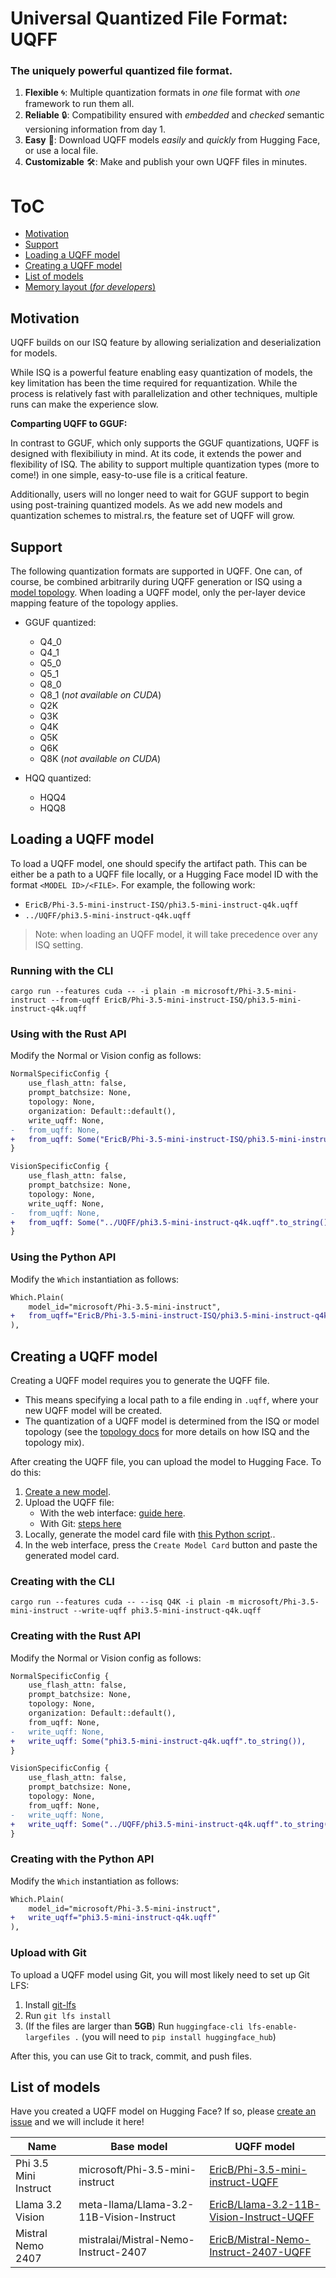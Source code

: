 # Universal Quantized File Format: UQFF

<h3 align="left">
The uniquely powerful quantized file format.
</h3>

1) **Flexible** 🌀: Multiple quantization formats in *one* file format with *one* framework to run them all.
2) **Reliable** 🔒: Compatibility ensured with *embedded* and *checked* semantic versioning information from day 1.
3) **Easy** 🤗: Download UQFF models *easily* and *quickly* from Hugging Face, or use a local file.
3) **Customizable** 🛠️: Make and publish your own UQFF files in minutes.

# ToC
- [Motivation](#motivation)
- [Support](#support)
- [Loading a UQFF model](#loading-a-uqff-model)
- [Creating a UQFF model](#creating-a-uqff-model)
- [List of models](#list-of-models)
- [Memory layout (*for developers*)](UQFF/LAYOUT.md)

## Motivation

UQFF builds on our ISQ feature by allowing serialization and deserialization for models.

While ISQ is a powerful feature enabling easy quantization of models, the key limitation has been the time required for requantization. While the process is relatively fast with parallelization and other techniques, multiple runs can make the experience slow. 

**Comparting UQFF to GGUF:**

In contrast to GGUF, which only supports the GGUF quantizations, UQFF is designed with flexibiliuty in mind. At its code, it extends the power and flexibility of ISQ. The ability to support multiple quantization types (more to come!) in one simple, easy-to-use file is a critical feature.

Additionally, users will no longer need to wait for GGUF support to begin using post-training quantized models. As we add new models and quantization schemes to mistral.rs, the feature set of UQFF will grow.

## Support

The following quantization formats are supported in UQFF. One can, of course, be combined arbitrarily during UQFF generation or ISQ using a [model topology](TOPOLOGY.md). When loading a UQFF model, only the per-layer device mapping feature of the topology applies.

- GGUF quantized:
    - Q4_0
    - Q4_1
    - Q5_0
    - Q5_1
    - Q8_0
    - Q8_1 (*not available on CUDA*)
    - Q2K
    - Q3K
    - Q4K
    - Q5K
    - Q6K
    - Q8K  (*not available on CUDA*)

- HQQ quantized:
    - HQQ4
    - HQQ8

## Loading a UQFF model

To load a UQFF model, one should specify the artifact path. This can be either be a path to a UQFF file locally, or a Hugging Face model ID with the format `<MODEL ID>/<FILE>`. For example, the following work:

- `EricB/Phi-3.5-mini-instruct-ISQ/phi3.5-mini-instruct-q4k.uqff`
- `../UQFF/phi3.5-mini-instruct-q4k.uqff`

> Note: when loading an UQFF model, it will take precedence over any ISQ setting.

### Running with the CLI

```
cargo run --features cuda -- -i plain -m microsoft/Phi-3.5-mini-instruct --from-uqff EricB/Phi-3.5-mini-instruct-ISQ/phi3.5-mini-instruct-q4k.uqff
```

### Using with the Rust API

Modify the Normal or Vision config as follows:

```diff
NormalSpecificConfig {
    use_flash_attn: false,
    prompt_batchsize: None,
    topology: None,
    organization: Default::default(),
    write_uqff: None,
-   from_uqff: None,
+   from_uqff: Some("EricB/Phi-3.5-mini-instruct-ISQ/phi3.5-mini-instruct-q4k.uqff".to_string()),
}
```

```diff
VisionSpecificConfig {
    use_flash_attn: false,
    prompt_batchsize: None,
    topology: None,
    write_uqff: None,
-   from_uqff: None,
+   from_uqff: Some("../UQFF/phi3.5-mini-instruct-q4k.uqff".to_string()),
}
```

### Using the Python API
Modify the `Which` instantiation as follows:
```diff
Which.Plain(
    model_id="microsoft/Phi-3.5-mini-instruct",
+   from_uqff="EricB/Phi-3.5-mini-instruct-ISQ/phi3.5-mini-instruct-q4k.uqff"
),
```


## Creating a UQFF model

Creating a UQFF model requires you to generate the UQFF file.
- This means specifying a local path to a file ending in `.uqff`, where your new UQFF model will be created.
- The quantization of a UQFF model is determined from the ISQ or model topology (see the [topology docs](TOPOLOGY.md) for more details on how ISQ and the topology mix).

After creating the UQFF file, you can upload the model to Hugging Face. To do this:
1) [Create a new model](https://huggingface.co/docs/transformers/v4.17.0/en/create_a_model).
2) Upload the UQFF file:
    - With the web interface: [guide here](https://huggingface.co/docs/hub/en/models-uploading#using-the-web-interface).
    - With Git: [steps here](#upload-with-git-lfs)
3) Locally, generate the model card file with [this Python script](../scripts/generate_uqff_card.py)..
4) In the web interface, press the `Create Model Card` button and paste the generated model card.

### Creating with the CLI

```
cargo run --features cuda -- --isq Q4K -i plain -m microsoft/Phi-3.5-mini-instruct --write-uqff phi3.5-mini-instruct-q4k.uqff
```

### Creating with the Rust API

Modify the Normal or Vision config as follows:

```diff
NormalSpecificConfig {
    use_flash_attn: false,
    prompt_batchsize: None,
    topology: None,
    organization: Default::default(),
    from_uqff: None,
-   write_uqff: None,
+   write_uqff: Some("phi3.5-mini-instruct-q4k.uqff".to_string()),
}
```

```diff
VisionSpecificConfig {
    use_flash_attn: false,
    prompt_batchsize: None,
    topology: None,
    from_uqff: None,
-   write_uqff: None,
+   write_uqff: Some("../UQFF/phi3.5-mini-instruct-q4k.uqff".to_string()),
}
```

### Creating with the Python API
Modify the `Which` instantiation as follows:
```diff
Which.Plain(
    model_id="microsoft/Phi-3.5-mini-instruct",
+   write_uqff="phi3.5-mini-instruct-q4k.uqff"
),
```

### Upload with Git
To upload a UQFF model using Git, you will most likely need to set up Git LFS:

1) Install [git-lfs](https://github.com/git-lfs/git-lfs?tab=readme-ov-file#installing)
2) Run `git lfs install`
3) (If the files are larger than **5GB**) Run `huggingface-cli lfs-enable-largefiles .` (you will need to `pip install huggingface_hub`)

After this, you can use Git to track, commit, and push files.

## List of models

Have you created a UQFF model on Hugging Face? If so, please [create an issue](https://github.com/EricLBuehler/mistral.rs/issues/new) and we will include it here!

| Name | Base model | UQFF model |
| -- | -- | -- |
| Phi 3.5 Mini Instruct | microsoft/Phi-3.5-mini-instruct | [EricB/Phi-3.5-mini-instruct-UQFF](EricB/Phi-3.5-mini-instruct-UQFF) |
| Llama 3.2 Vision | meta-llama/Llama-3.2-11B-Vision-Instruct | [EricB/Llama-3.2-11B-Vision-Instruct-UQFF](https://huggingface.co/EricB/Llama-3.2-11B-Vision-Instruct-UQFF) |
| Mistral Nemo 2407 | mistralai/Mistral-Nemo-Instruct-2407 | [EricB/Mistral-Nemo-Instruct-2407-UQFF](https://huggingface.co/EricB/Mistral-Nemo-Instruct-2407-UQFF) |
